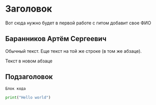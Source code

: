 # Заголовок

Вот сюда нужно будет в первой работе с гитом добавит свое ФИО

## Баранников Артём Сергеевич

Обычный текст.
Еще текст на той же строке (в том же абзаце).

Текст в новом абзаце

## Подзаголовок

```
Блок кода
```

```python
print("Hello world")
```